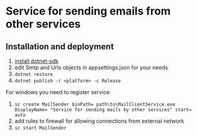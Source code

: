 # Service for sending emails from other services
## Installation and deployment

1. [install dotnet-sdk](https://docs.microsoft.com/ru-ru/dotnet/core/install/sdk?pivots=os-linux)
2. edit Smtp and Urls objects in appsettings.json for your needs
3. ```dotnet restore```
4. ```dotnet publish -r <platform> -c Release```
   
For windows you need to register service:
1. ```sc create MailSender binPath= path\to\MailClientService.exe DisplayName= "Service for sending mails by other services" start= auto```
1. add rules to firewall for allowing connections from external network
2. `sc start MailSender`